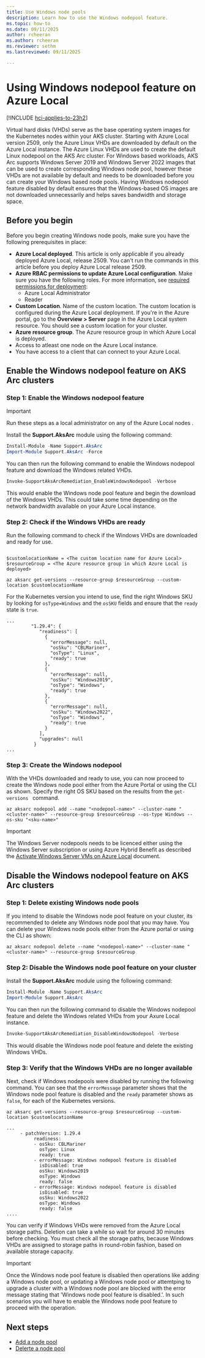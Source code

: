 ```yaml
---
title: Use Windows node pools 
description: Learn how to use the Windows nodepool feature.
ms.topic: how-to
ms.date: 09/11/2025
author: rcheeran
ms.author: rcheeran 
ms.reviewer: sethm
ms.lastreviewed: 09/11/2025

---
```


# Using Windows nodepool feature on Azure Local

[!INCLUDE [hci-applies-to-23h2](includes/hci-applies-to-23h2.md)]

Virtual hard disks (VHDs)  serve as the base operating system images for the Kubernetes nodes within your AKS cluster. Starting with Azure Local version 2509, only the Azure Linux VHDs are downloaded by default on the Azure Local instance. The Azure Linux VHDs are used to create the default Linux nodepool on the AKS Arc cluster. For Windows based workloads, AKS Arc supports Windows Server 2019 and Windows Server 2022 images that can be used to create corresponding Windows node pool, however these VHDs are not available by default and needs to be downloaded before you can create your Windows based node pools.  Having Windows nodepool feature disabled by default ensures that the Windows-based OS images are not downloaded unnecessarily and helps saves bandwidth and storage space.


## Before you begin

Before you begin creating Windows node pools, make sure you have the following prerequisites in place:

- **Azure Local deployed**. This article is only applicable if you already deployed Azure Local, release 2509. You can't run the commands in this article before you deploy Azure Local release 2509. 
- **Azure RBAC permissions to update Azure Local configuration**. Make sure you have the following roles. For more information, see [required permissions for deployment](/azure/azure-local/deploy/deployment-arc-register-server-permissions?tabs=powershell#assign-required-permissions-for-deployment):
  - Azure Local Administrator
  - Reader
- **Custom Location**. Name of the custom location. The custom location is configured during the Azure Local deployment. If you're in the Azure portal, go to the **Overview > Server** page in the Azure Local system resource. You should see a custom location for your cluster.
- **Azure resource group**. The Azure resource group in which Azure Local is deployed.
- Access to atleast one node on the Azure Local instance.
- You have access to a client that can connect to your Azure Local. <!--This client should be running PowerShell 5.0 or later.-->


## Enable the Windows nodepool feature on AKS Arc clusters

### Step 1: Enable the Windows nodepool feature

> [!IMPORTANT]
> Run these steps as a local administrator on any of the Azure Local nodes .

Install the **Support.AksArc** module using the following command:

```powershell
Install-Module -Name Support.AksArc
Import-Module Support.AksArc -Force
```

You can then run the following command to enable the Windows nodepool feature and download the Windows related VHDs. 

```powershell
Invoke-SupportAksArcRemediation_EnableWindowsNodepool -Verbose
```

This would enable the Windows node pool feature and begin the download of the Windows VHDs. This could take some time depending on the network bandwidth available on your Azure Local instance. 

### Step 2: Check if the Windows VHDs are ready

Run the following command to check if the Windows VHDs are downloaded and ready for use. 

```azurecli

$customlocationName = <The custom location name for Azure Local>
$resourceGroup = <The Azure resource group in which Azure Local is deployed>

az aksarc get-versions --resource-group $resourceGroup --custom-location $customlocationName
```

For the Kubernetes version you intend to use, find the right Windows SKU by looking for `osType=Windows` and the `osSKU` fields and ensure that the `ready` state is `true`.

```output
...
         "1.29.4": { 
            "readiness": [ 
              { 
                "errorMessage": null, 
                "osSku": "CBLMariner", 
                "osType": "Linux", 
                "ready": true 
              }, 
              { 
                "errorMessage": null, 
                "osSku": "Windows2019", 
                "osType": "Windows", 
                "ready": true 
              }, 
              { 
                "errorMessage": null, 
                "osSku": "Windows2022", 
                "osType": "Windows", 
                "ready": true 
              } 
            ], 
            "upgrades": null 
          } 
...
```


### Step 3: Create the Windows nodepool 

With the VHDs downloaded and ready to use, you can now proceed to create the Windows node pool either from the Azure Portal or using the CLI as shown. Specify the right OS SKU based on the results from the `get-versions ` command.

```azurecli
az aksarc nodepool add --name "<nodepool-name>" --cluster-name "<cluster-name>" --resource-group $resourceGroup --os-type Windows --os-sku "<sku-name>"

```

> [!IMPORTANT]
> The Windows Server nodepools needs to be licenced either using the Windows Server subscription or using Azure Hybrid Benefit as described the [Activate Windows Server VMs on Azure Local](/azure/azure-local/manage/vm-activate) document.

## Disable the Windows nodepool feature on AKS Arc clusters

### Step 1: Delete existing Windows node pools

If you intend to disable the Windows node pool feature on your cluster, its recommended to delete any Windows node pool that you may have. You can delete your Windows node pools either from the Azure portal or using the CLI as shown:

```azurecli
az aksarc nodepool delete --name "<nodepool-name>" --cluster-name "<cluster-name>" --resource-group $resourceGroup 

```

### Step 2: Disable the Windows node pool feature on your cluster

Install the **Support.AksArc** module using the following command:

```powershell
Install-Module -Name Support.AksArc
Import-Module Support.AksArc
```

You can then run the following command to disable the Windows nodepool feature and delete the Windows related VHDs from your Axure Local instance.

```powershell
Invoke-SupportAksArcRemediation_DisableWindowsNodepool -Verbose
```

This would disable the Windows node pool feature and delete the existing Windows VHDs.

### Step 3: Verify that the Windows VHDs are no longer available

Next, check if Windows nodepools were disabled by running the following command. You can see that the `errorMessage` parameter shows that the Windows node pool feature is disabled and the `ready` parameter shows as `false`,  for each of the Kubernetes versions.

```azurecli
az aksarc get-versions --resource-group $resourceGroup --custom-location $customlocationName
```

```output
...
     - patchVersion: 1.29.4 
          readiness: 
          - osSku: CBLMariner 
            osType: Linux 
            ready: true 
          - errorMessage: Windows nodepool feature is disabled 
            isDisabled: true 
            osSku: Windows2019 
            osType: Windows 
            ready: false 
          - errorMessage: Windows nodepool feature is disabled 
            isDisabled: true 
            osSku: Windows2022 
            osType: Windows 
            ready: false 
....
```

You can verify if Windows VHDs were removed from the Azure Local storage paths. Deletion can take a while so wait for around 30 minutes before checking. You must check all the storage paths, because Windows VHDs are assigned to storage paths in round-robin fashion, based on available storage capacity.

> [!IMPORTANT]
> Once the Windows node pool feature is disabled then operations like adding a Windows node pool, or updating a Windows node pool or attemtping to upgrade a cluster with a Windows node pool are blocked with the error message stating that 'Windows node pool feature is disabled.'. In such scenarios you will have to enable the Windows node pool feature to proceed with the operation.



## Next steps

- [Add a node pool](/azure/aks/aksarc/manage-node-pools#add-a-node-pool)
- [Delerte a node pool](/azure/aks/aksarc/manage-node-pools#delete-a-node-pool)
